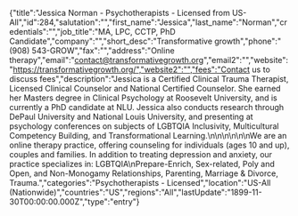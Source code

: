 {"title":"Jessica Norman - Psychotherapists - Licensed from US-All","id":284,"salutation":"","first_name":"Jessica","last_name":"Norman","credentials":"","job_title":"MA, LPC, CCTP, PhD Candidate","company":"","short_desc":"Transformative growth","phone":"(908) 543-GROW","fax":"","address":"Online therapy","email":"contact@transformativegrowth.org","email2":"","website":"https://transformativegrowth.org/","website2":"","fees":"Contact us to discuss fees","description":"Jessica is a Certified Clinical Trauma Therapist, Licensed Clinical Counselor and National Certified Counselor. She earned her Masters degree in Clinical Psychology at Roosevelt University, and is currently a PhD candidate at NLU. Jessica also conducts research through DePaul University and National Louis University, and presenting at psychology conferences on subjects of LGBTQIA Inclusivity, Multicultural Competency Building, and Transformational Learning.\n\n\n\n\n\nWe are an online therapy practice, offering counseling for individuals (ages 10 and up), couples and families. In addition to treating depression and anxiety, our practice specializes in: LGBTQIA\nPrepare-Enrich, Sex-related, Poly and Open, and Non-Monogamy Relationships, Parenting, Marriage & Divorce, Trauma.","categories":"Psychotherapists - Licensed","location":"US-All (Nationwide)","countries":"US","regions":"All","lastUpdate":"1899-11-30T00:00:00.000Z","type":"entry"}

